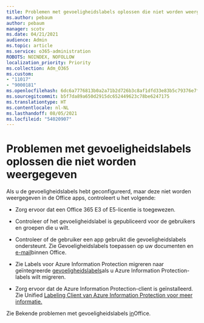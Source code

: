 ```yaml
---
title: Problemen met gevoeligheidslabels oplossen die niet worden weergegeven
ms.author: pebaum
author: pebaum
manager: scotv
ms.date: 04/21/2021
audience: Admin
ms.topic: article
ms.service: o365-administration
ROBOTS: NOINDEX, NOFOLLOW
localization_priority: Priority
ms.collection: Adm_O365
ms.custom:
- "11017"
- "9000181"
ms.openlocfilehash: 6dc6a7776813b0a2a71b2d726b3c8af1dfd33e83b5c79376e7fbcfcc2a6ea0a8
ms.sourcegitcommit: b5f7da89a650d2915dc652449623c78be6247175
ms.translationtype: HT
ms.contentlocale: nl-NL
ms.lasthandoff: 08/05/2021
ms.locfileid: "54020907"
---
```

# <a name="troubleshoot-sensitivity-labels-not-appearing"></a>Problemen met gevoeligheidslabels oplossen die niet worden weergegeven

Als u de gevoeligheidslabels hebt geconfigureerd, maar deze niet worden weergegeven in de Office apps, controleert u het volgende:

- Zorg ervoor dat een Office 365 E3 of E5-licentie is toegewezen.

- Controleer of het gevoeligheidslabel is gepubliceerd voor de gebruikers en groepen die u wilt.

- Controleer of de gebruiker een app gebruikt die gevoeligheidslabels ondersteunt. Zie Gevoeligheidslabels toepassen op uw documenten en[ e-mail](https://go.microsoft.com/fwlink/?linkid=2106446)binnen Office.

- Zie Labels voor Azure Information Protection migreren naar geïntegreerde [gevoeligheidslabels](https://go.microsoft.com/fwlink/?linkid=2106056)als u Azure Information Protection-labels wilt migreren.

- Zorg ervoor dat de Azure Information Protection-client is geïnstalleerd. Zie Unified [Labeling Client van Azure Information Protection voor meer informatie.](https://go.microsoft.com/fwlink/?linkid=2106374)

Zie Bekende problemen met gevoeligheidslabels [in](https://go.microsoft.com/fwlink/?linkid=2106447)Office.